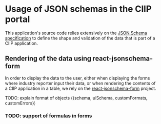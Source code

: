 # Usage of JSON schemas in the CIIP portal

This application's source code relies extensively on the [JSON Schema specification] to define the shape and validation of the data that is part of a CIIP application.

## Rendering of the data using react-jsonschema-form

In order to display the data to the user, either when displaying the forms where industry reporter input their data, or when rendering the contents of a CIIP application in a table, we rely on the [react-jsonschema-form] project.

TODO: explain format of objects ({schema, uiSchema, customFormats, customErrors})

### TODO: support of formulas in forms




[json schema specification]: https://json-schema.org/
[react-jsonschema-form]: https://github.com/rjsf-team/react-jsonschema-form
